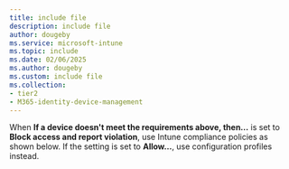 ```yaml
---
title: include file
description: include file
author: dougeby
ms.service: microsoft-intune
ms.topic: include
ms.date: 02/06/2025
ms.author: dougeby
ms.custom: include file
ms.collection:
- tier2
- M365-identity-device-management
---
```

When **If a device doesn't meet the requirements above, then…** is set to **Block access and report violation**, use Intune compliance policies as shown below. If the setting is set to **Allow…**, use configuration profiles instead.
